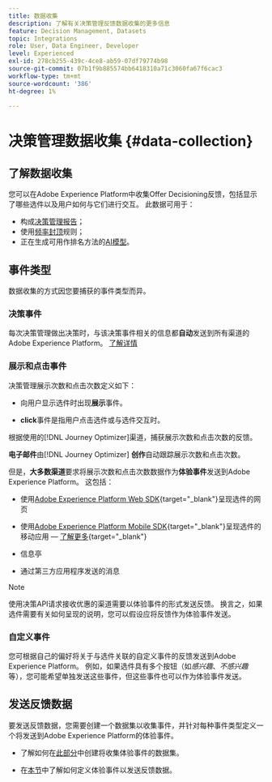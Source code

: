 ```yaml
---
title: 数据收集
description: 了解有关决策管理反馈数据收集的更多信息
feature: Decision Management, Datasets
topic: Integrations
role: User, Data Engineer, Developer
level: Experienced
exl-id: 278cb255-439c-4ce8-ab59-07df79774b98
source-git-commit: 07b1f9b885574bb6418310a71c3060fa67f6cac3
workflow-type: tm+mt
source-wordcount: '386'
ht-degree: 1%

---
```


# 决策管理数据收集 {#data-collection}

## 了解数据收集

您可以在Adobe Experience Platform中收集Offer Decisioning反馈，包括显示了哪些选件以及用户如何与它们进行交互。 此数据可用于：
* 构成[决策管理报告](../reports/get-started-events.md)；
* 使用[频率封顶](../offer-library/add-constraints.md#capping)规则；
* 正在生成可用作排名方法的[AI模型](../ranking/create-ranking-strategies.md)。

## 事件类型

数据收集的方式因您要捕获的事件类型而异。

### 决策事件

每次决策管理做出决策时，与该决策事件相关的信息都&#x200B;**自动**&#x200B;发送到所有渠道的Adobe Experience Platform。 [了解详情](../reports/get-started-events.md)

### 展示和点击事件

决策管理展示次数和点击次数定义如下：

* 向用户显示选件时出现&#x200B;**展示**&#x200B;事件。

* **click**&#x200B;事件是指用户点击选件或与选件交互时。

根据使用的[!DNL Journey Optimizer]渠道，捕获展示次数和点击次数的反馈。

**电子邮件**&#x200B;由[!DNL Journey Optimizer] **创作**&#x200B;自动跟踪展示次数和点击次数。

但是，**大多数渠道**&#x200B;要求将展示次数和点击次数数据作为&#x200B;**体验事件**&#x200B;发送到Adobe Experience Platform。 这包括：

* 使用[Adobe Experience Platform Web SDK](https://experienceleague.adobe.com/docs/experience-platform/edge/home.html){target="_blank"}呈现选件的网页

* 使用[Adobe Experience Platform Mobile SDK](https://experienceleague.adobe.com/docs/platform-learn/data-collection/mobile-sdk/overview.html){target="_blank"}呈现选件的移动应用 — [了解更多](https://developer.adobe.com/client-sdks/documentation/adobe-journey-optimizer-decisioning/#ab-sj-tracking-servers){target="_blank"}
* 信息亭
* 通过第三方应用程序发送的消息
  <!--Mobile push notifications authored by [!DNL Journey Optimizer] - [Learn more](https://developer.adobe.com/client-sdks/documentation/adobe-journey-optimizer/api-reference/#handlenotificationresponse){target="_blank"}-->

>[!NOTE]
>
>使用决策API请求接收优惠的渠道需要以体验事件的形式发送反馈。 换言之，如果选件需要有关如何呈现的说明，您可以假设应将反馈作为体验事件发送。

### 自定义事件

您可根据自己的偏好将关于与选件关联的自定义事件的反馈发送到Adobe Experience Platform。 例如，如果选件具有多个按钮（如&#x200B;*感兴趣*、*不感兴趣*&#x200B;等），您可能希望单独发送这些事件，但这些事件也可以作为体验事件发送。

## 发送反馈数据

要发送反馈数据，您需要创建一个数据集以收集事件，并针对每种事件类型定义一个将发送到Adobe Experience Platform的体验事件。

* 了解如何在[此部分](create-dataset.md)中创建将收集体验事件的数据集。

* 在[本节](schema-requirement.md)中了解如何定义体验事件以发送反馈数据。
